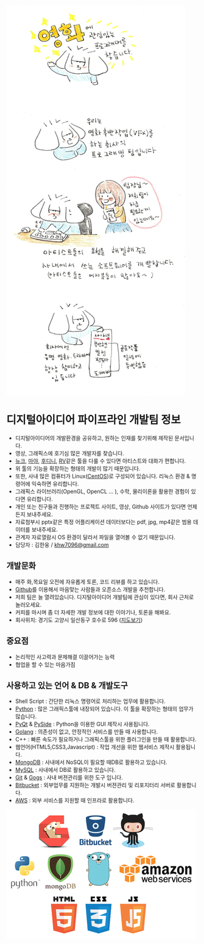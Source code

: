 ![recession](/images/recession.jpg)

# 디지털아이디어 파이프라인 개발팀 정보
- 디지털아이디어의 개발환경을 공유하고, 원하는 인재를 찾기위해 제작된 문서입니다.
- 영상, 그래픽스에 호기심 많은 개발자를 찾습니다.
- [뉴크](https://www.thefoundry.co.uk/products/nuke/), [마야](http://www.autodesk.co.kr/products/maya/overview), [후디니](https://www.sidefx.com), [RV](http://www.tweaksoftware.com/products/rv)같은 툴을 다룰 수 있다면 아티스트와 대화가 편합니다.
- 위 툴의 기능을 확장하는 형태의 개발이 많기 때문입니다.
- 또한, 사내 많은 컴퓨터가 Linux([CentOS](https://www.centos.org))로 구성되어 있습니다. 리눅스 환경 & 명령어에 익숙하면 유리합니다.
- 그래픽스 라이브러리(OpenGL, OpenCL ... ), 수학, 물리이론을 활용한 경험이 있다면 유리합니다.
- 개인 또는 친구들과 진행하는 프로젝트 사이트, 영상, Github 사이트가 있다면 언제든지 보내주세요.
- 자료첨부시 pptx같은 특정 어플리케이션 데이터보다는 pdf, jpg, mp4같은 범용 데이터를 보내주세요.
- 관계자 자료열람시 OS 환경이 달라서 파일을 열어볼 수 없기 때문입니다.
- 담당자 : 김한웅 / khw7096@gmail.com

## 개발문화
- 매주 화,목요일 오전에 자유롭게 토론, 코드 리뷰를 하고 있습니다.
- [Github](http://www.github.com)를 이용해서 마음맞는 사람들과 오픈소스 개발을 추천합니다.
- 저희 팀은 늘 열려있습니다. 디지털아이디어 개발팀에 관심이 있다면, 회사 근처로 놀러오세요.
- 커피를 마시며 좀 더 자세한 개발 정보에 대한 이야기나, 토론을 해봐요.
- 회사위치: 경기도 고양시 일산동구 호수로 596 ([지도보기](https://goo.gl/maps/TvhB5sgJ4wF2))

## 중요점
- 논리적인 사고력과 문제해결 이끌어가는 능력
- 협업을 할 수 있는 마음가짐

## 사용하고 있는 언어 & DB & 개발도구
- Shell Script : 간단한 리눅스 명령어로 처리하는 업무에 활용합니다.
- [Python](http://www.python.org) : 많은 그래픽스툴에 내장되어 있습니다. 이 툴을 확장하는 형태의 업무가 많습니다.
- [PyQt](https://riverbankcomputing.com/software/pyqt/intro) & [PySide](https://wiki.qt.io/PySide) : Python을 이용한 GUI 제작시 사용됩니다.
- [Golang](http://www.golang.org) : 의존성이 없고, 안정적인 서비스를 만들 때 사용합니다.
- C++ : 빠른 속도가 필요하거나 그래픽스툴을 위한 플러그인을 만들 때 활용합니다.
- 웹언어(HTML5,CSS3,Javascript) : 작업 개선을 위한 웹서비스 제작시 활용됩니다.
- [MongoDB](https://www.mongodb.com) : 사내에서 NoSQL이 필요할 때DB로 활용하고 있습니다.
- [MySQL](https://www.mysql.com) : 사내에서 DB로 활용하고 있습니다.
- [Git](https://git-scm.com) & [Gogs](https://gogs.io) : 사내 버젼관리를 위한 도구 입니다.
- [Bitbucket](https://bitbucket.org/) : 외부업무를 지원하는 개발시 버젼관리 및 리포지터리 서버로 활용합니다.
- [AWS](https://aws.amazon.com) : 외부 서비스를 지원할 때 인프라로 활용합니다.

![imagetag](images/imagetag.jpg)

